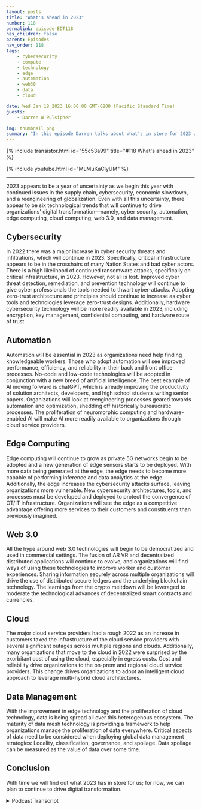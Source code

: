 ```yaml
---
layout: posts
title: "What's ahead in 2023"
number: 118
permalink: episode-EDT118
has_children: false
parent: Episodes
nav_order: 118
tags:
    - cybersecurity
    - compute
    - technology
    - edge
    - automation
    - web30
    - data
    - cloud

date: Wed Jan 18 2023 16:00:00 GMT-0800 (Pacific Standard Time)
guests:
    - Darren W Pulsipher

img: thumbnail.png
summary: "In this episode Darren talks about what's in store for 2023 where he reviews his predictions on the critical elements of digital transformation in the year ahead."
---
```


{% include transistor.html id="55c53a99" title="#118 What's ahead in 2023" %}

{% include youtube.html id="MLMuKaClyUM" %}

---

2023 appears to be a year of uncertainty as we begin this year with continued issues in the supply chain, cybersecurity, economic slowdown, and a reengineering of globalization. Even with all this uncertainty, there appear to be six technological trends that will continue to drive organizations' digital transformation—namely, cyber security, automation, edge computing, cloud computing, web 3.0, and data management.

## Cybersecurity

In 2022 there was a major increase in cyber security threats and infiltrations, which will continue in 2023. Specifically, critical infrastructure appears to be in the crosshairs of many Nation States and bad cyber actors. There is a high likelihood of continued ransomware attacks, specifically on critical infrastructure, in 2023. However, not all is lost. Improved cyber threat detection, remediation, and prevention technology will continue to give cyber professionals the tools needed to thwart cyber-attacks. Adopting zero-trust architecture and principles should continue to increase as cyber tools and technologies leverage zero-trust designs. Additionally, hardware cybersecurity technology will be more readily available in 2023, including encryption, key management, confidential computing, and hardware route of trust.

## Automation

Automation will be essential in 2023 as organizations need help finding knowledgeable workers. Those who adopt automation will see improved performance, efficiency, and reliability in their back and front office processes. No-code and low-code technologies will be adopted in conjunction with a new breed of artificial intelligence. The best example of AI moving forward is chatGPT, which is already improving the productivity of solution architects, developers, and high school students writing senior papers. Organizations will look at reengineering processes geared towards automation and optimization, shedding off historically bureaucratic processes. The proliferation of neuromorphic computing and hardware-enabled AI will make AI more readily available to organizations through cloud service providers.

## Edge Computing 

Edge computing will continue to grow as private 5G networks begin to be adopted and a new generation of edge sensors starts to be deployed. With more data being generated at the edge, the edge needs to become more capable of performing inference and data analytics at the edge. Additionally, the edge increases the cybersecurity attacks surface, leaving organizations more vulnerable. New cybersecurity architectures, tools, and processes must be developed and deployed to protect the convergence of OT/IT infrastructure. Organizations will see the edge as a competitive advantage offering more services to their customers and constituents than previously imagined.

## Web 3.0

All the hype around web 3.0 technologies will begin to be democratized and used in commercial settings. The fusion of AR VR and decentralized distributed applications will continue to evolve, and organizations will find ways of using these technologies to improve worker and customer experiences. Sharing information securely across multiple organizations will drive the use of distributed secure ledgers and the underlying blockchain technology. The learnings from the crypto meltdown will be leveraged to moderate the technological advances of decentralized smart contracts and currencies.

## Cloud

The major cloud service providers had a rough 2022 as an increase in customers taxed the infrastructure of the cloud service providers with several significant outages across multiple regions and clouds. Additionally, many organizations that move to the cloud in 2022 were surprised by the exorbitant cost of using the cloud, especially in egress costs. Cost and reliability drive organizations to the on-prem and regional cloud service providers. This change drives organizations to adopt an intelligent cloud approach to leverage multi-hybrid cloud architectures.

## Data Management

With the improvement in edge technology and the proliferation of cloud technology, data is being spread all over this heterogenous ecosystem. The maturity of data mesh technology is providing a framework to help organizations manage the proliferation of data everywhere. Critical aspects of data need to be considered when deploying global data management strategies: Locality, classification, governance, and spoilage. Data spoilage can be measured as the value of data over some time.

## Conclusion

With time we will find out what 2023 has in store for us; for now, we can plan to continue to drive digital transformation.



<details>
<summary> Podcast Transcript </summary>

<p>﻿1</p>
<p>Hello, this is Darren</p>
<p>Pulsipher, chief solution,architect of public sector at Intel.</p>
<p>And welcome to Embracing</p>
<p>Digital Transformation,where we investigate effective change,leveraging people processand technology.</p>
<p>On today's episode, what's ahead for 2023with special guest me, Darren Pulsipher,your host.</p>
<p>Hey, on today's episode it's just me againbecause we're going to talk aboutwhat's ahead in 2023,not just for the podcast,but also where we're seeing digitaltransformationtrends moving forward in 2023.</p>
<p>Most definitely 2023is a year of uncertaintywith a lot of the economic changethat we're seeing,a lot of supply chain shortagesthat we're still dealing with.</p>
<p>There's a lot of uncertaintyin the markets, but I found six trendsthat I thinkwe're going to see big in 2023and some of hey, some of my fellowtravelers believe the same thing.</p>
<p>I looked at some of their blogs,some of their reports, too,and they kind of line upwith what I was thinking as well.</p>
<p>So let's go through them.</p>
<p>There are six anchors.</p>
<p>I love the number six for four,these sorts of things.</p>
<p>The first one and probablythe one we'll see the most of this year,unfortunately, is cybersecurity.</p>
<p>I think it's going to be big this year.</p>
<p>I think we're going to havesome major breachesas the war continues to go on in</p>
<p>Russia and Ukraine.</p>
<p>I think that's going to spill overinto other countriesas far as cyber warfare goes.</p>
<p>And so we're going to see a lot in that.</p>
<p>I'll talk about that edge computing,</p>
<p>I think will continue to growand we'll see more of that.</p>
<p>I also think because of the shortage in inin supply ofhuman resources, of of people,we're going to see an uptick in automationthis year, a big uptick.</p>
<p>I think we're also going to seesome changes in cloud technology,not in the offerings that are given,but we're going to see a risein some of the regional cloudservice providers and we're going to seea big risein the multi hybrid cloud concept.</p>
<p>And I also think and here are twobig ones, somewhat controversial ones,but I think data management is going to bea forefront this year as ouras our workloads are scatteredall over the placeand our data is scatteredall over, I think we're going to see moreimportance put on data managementand data governance.</p>
<p>And then last, most controversial will be</p>
<p>I think we're going to see somethingbig in Web 3.0, which includesa whole bunch of different things,which we'll talk about.</p>
<p>So, hey, let's dive right into the firstone, which is cybersecurity.</p>
<p>This was huge last year, but I thinkit's going to be huge again this year.</p>
<p>And I think the reason why is becausewe're going to see a increasein the number of threats.</p>
<p>I think the sophistication of the attackshave increased dramaticallyand I think nation statesare going to come as a bigger playerin cybersecurity,both offensive and defensive.</p>
<p>And I think some of those toolsthat they use are going to get outinto the public more.</p>
<p>We're going to start seeing scriptkiddies out there causing problems.</p>
<p>I also think we're goingto see more awareness of ransomwareand more techniques to combat ransomwareand to deal with ransomware effectively.</p>
<p>And probably one of my biggest concernsthat I have this year,and I voice this a couple of timesto some of my colleaguesas I think critical infrastructureis going to be under attack this year,which is really kind of scary for meas I look at critical infrastructure,as very vulnerablestill as they're still usinga traditional model of isolation,which has worked in the past.</p>
<p>But with some of the new cybertech techniques they are overcomingisolation,overcoming that traditional Purdue modelthat of professionalsand managers of critical infrastructurehave been leveraging for decades now.</p>
<p>It's starting to fall apart a little bit,so I'm a little concerned about that.</p>
<p>We'll have to see how that goes.</p>
<p>Now, it'snot all doom and gloom on cybersecurity.</p>
<p>There are some really great new toolsand techniques and technology that havethat are being deployednow as we speak, some new standardsthat are coming out in this area.</p>
<p>For example, zero trust.</p>
<p>We're seeing a lot of cybersecurityaround zero trust architecture,they call it.</p>
<p>A lot of it is more realm philosophy.</p>
<p>I haven't seen one product yetthat offers end to end zero trustarchitecture from endpoint managementall the way into the data centerand access across multiple cloudsand in data center and edge.</p>
<p>And no one has something like thatquite yet.</p>
<p>I see a lot of pieces and partsfitting together for that,but I see most organizationsstarting to really adopt Zero</p>
<p>Trust philosophy in the waythat they do their cybersecurity.</p>
<p>And and frankly,a lot of the tools that they havetoday can be used in that same philosophy.</p>
<p>It requiresprocess change and process improvement,which is the second thing I really seea big improvement in in this year.</p>
<p>There's a lot of really good cybersecurityhygiene, best practicesthat are out there.</p>
<p>I am hoping.</p>
<p>I am really hoping that OT professionalsstart adopting some of these cybersecurity things that we've been doingin the IT space for some time.</p>
<p>In fact, I'm hoping so much about it.</p>
<p>I'm actually doing researchfor a PhD dissertation on the subjectand my dissertation goessomething like finding the keycritical factorsthat are impeding OT from adopting i.t.</p>
<p>Cyber security best practices are some bigtitles like that, but it's importantand we need to find out what thoseimpediments are so we can overcome them.</p>
<p>I think part of the reason why we seethat is the otprofessionalshave been isolated from cyber attacksbecause of the Purdue modelthat they've been using where they isolatetheir network from the internet,from ot from I.T in their own companies.</p>
<p>But we're starting to see that break down.</p>
<p>So there are some thingsthat we got to do around that.</p>
<p>And last and probably the mostthe most valuable thingmoving forward is hardwareroot of trust and other hardwareenabled security techniqueslike hardware enabled encryption,hardware, secureenclaves and confidential computing.</p>
<p>These are all built into the hardware,much harder to overcome with cyber attacksthan software that we're doingsome of these things before.</p>
<p>So I think this is going to bea really good year for cybersecurityas far as new techanalogies, new techniques, new processes,</p>
<p>But we're going to needsome cultural change to make that happen,especially around critical infrastructure,like I've mentioned,and you're going to hear metalk a lot about itthis year on the podcast because to meit's so important that we educateand that we helpwith cyber hygiene, some basicthings that we can do across the industry.</p>
<p>Okay, all of thatcybersecurity is really important,but as everyone knows, no one likes to payfor cyber security up front.</p>
<p>They like to pay for it</p>
<p>When something's happenedand all your CISOs are out there, you'reyou're like, Yeah, I,</p>
<p>I hear that all the time, right?</p>
<p>Believe me, we're going to get some moneyfor cybersecurity this year,but I think we're goingto get even more money in automation,and I think we're going to get more moneyand investment in automationbecause it is still a tight jobmarket out there.</p>
<p>It is still hardto find people to do things.</p>
<p>So we're starting to see organizationsspend money on automation toolsto automate some of the workthat was done, some of themore repetitivework that is done by employeesthat they can't hire anymorebecause they can't find them.</p>
<p>And I think the cost benefit is there now.</p>
<p>I think automating with eitherno code or low codeor or even sometimes codingautomation,</p>
<p>I think all three of those are goingto grow more this year and there'ssome great platforms out there.</p>
<p>AI We're going to we're going to heara lot about these platforms this yearwe have</p>
<p>I went back and looked at all the podcasts</p>
<p>I've done, all 119 of themso far, 120 somewhere in that range,and we have quite a few on automation.</p>
<p>So go back and take a look at embracingdigital dot org.</p>
<p>You can type in automationand it will tell you all the podcastswe did aboutautomation, both RPA automationand also the beginnings.</p>
<p>And we're starting to see this of</p>
<p>A.I., and I think A.I.is going to be a huge thing this year.</p>
<p>I think the thing it kind of blossomeda little bit last year with Chat. GPT.</p>
<p>I've been playing around with this.</p>
<p>Oh my goodness, it is pretty cool.</p>
<p>I have to admit,and I can see people starting to use it.</p>
<p>I've even talked to some of my fellowsolution architects.</p>
<p>They're using chatto help them with some of their solutionarchitect work,which I think is fascinating.</p>
<p>Like which design pattern is bestused for this situation?</p>
<p>And they get a list of them where beforethey would have to be hunting and peckingthrough books or through articles.</p>
<p>So I'm starting to see these, let'scall them assistantsbeing a big tool that we're going to seepeople use more and more of this year.</p>
<p>And that's all in that air space.</p>
<p>I also see peoplelooking at process improvementand not just doing evolutionary processimprovement,but complete re architecting processesin their organizationsto start throwing out some of thatbureaucratic steps that were therebecause they've been there for decadesand we've always done it this way.</p>
<p>We're going to see some re-engineeringof some of those processes in a big waythis next year to simplifyand to automate those processesas much as possible.</p>
<p>And on top of all this automation,we have already seen a big, huge uptickin a hardware enabled A.I.that's going to make automationmuch easier to handlebecause some of the parts in automationthat are difficult is handlingall the variabilityand handling fuzzy inputs.</p>
<p>That's a that's a big problem, right?</p>
<p>I can look for patterns and things likethat that can help in that automation.</p>
<p>We're seeing a huge opportunityin hardware enabled a</p>
<p>I in both the cloud service providerswhich are offering itand of course in the chipsthat you can buyof both CPU's cheaperand other acceleratorslike neuromorphic computingand things like that,</p>
<p>You're going to see more of thatthis year and I think this is goingto be a big year for A.I.to kind of break out a little bit.</p>
<p>And I think you can look at Openaias one of those organizationsthat are really going to providereally valuable</p>
<p>AI tools for people to use inhelping them get their jobs donefaster and more effectively.</p>
<p>And that's part of all that automationaspect of machine.</p>
<p>Yeah.</p>
<p>Okay.</p>
<p>Next on the docket, it is edge computing.</p>
<p>Now, this isthis has been a darling of mine.</p>
<p>I really love the concept of edgecomputing.</p>
<p>As CPU's become lower wattageand more capable up the edge of the edgewith all the crazy sensors we have outthere are generatingjust tons of data, right?</p>
<p>We're talking zettabytes of data. Now,</p>
<p>I think we're going to see a big changethis yearwhere we can truly manage the edge.</p>
<p>There's lots of great tools out thereand we can start doing more inferenceat the edge.</p>
<p>We've got low wattageinference tools like neuromorphicchips out there,even low wattage CPUs out on the edgethat can actually do some work for us,which is really valuable.</p>
<p>Instead of moving 4Kstreams of data back to data centerto be analyzed for object detection,</p>
<p>I can now do that right at the edge.</p>
<p>And instead of sending gigabytesof streaming video data,</p>
<p>I can send kilobytes of object datathat I found instead.</p>
<p>Big, huge.</p>
<p>We're talking several factors,so I can actually manage more edge devicesand get the data offof those devices that I needand do it more effectively.</p>
<p>And that's not for every case.</p>
<p>But there's a lot of casesthat I can start looking at that.</p>
<p>So we're going to see more of thatstarting to come.</p>
<p>Also additionally,we're seeing a new emphasisin sensors and different kinds of sensors.</p>
<p>I've talked to a couple companiesand they are going to come on the showthis year that are doing custom sensorsthat do chemicaldetection, virus detection, smellchips, odor detection.</p>
<p>It's crazy.</p>
<p>The types of sensors that are coming out,we'll see increased use in light</p>
<p>AR and video together and meshing,having some sensor fusionto help with that.</p>
<p>And then I also thinkwe're going to see a rise in 5Gand private 5Gso that organizations can take morea better approachto connecting all these sensorswith a more reliablewhich I think will bea very interesting move forward.</p>
<p>As we put more devices on the edge,we're going to need security.</p>
<p>And it goes back to that cybersecurity thing.</p>
<p>We're going to need trusted Iot devices.</p>
<p>I know I deployed that device.</p>
<p>I know that device.</p>
<p>The data I'm getting fromthat device is trusted.</p>
<p>I can tell it hasn't been tampered with.</p>
<p>We're going to see more of thatto prevent spoofing</p>
<p>Iot devices out there.</p>
<p>We're going to have to dothese sorts of things to really make Iotand Edge edge computing really valuable.</p>
<p>We're going to see in thein the key areas, I think edge computing,we're going to see a lot ofa lot of changes this year is criticalinfrastructure managementas we're starting to see more attackson critical infrastructure,cyber attacks, we're going to have to putsmarter devices out on the edgeto do more detection of cyber eventsand more trusted Iot devices out there.</p>
<p>So I know when I'm updating thatis coming from a trusted devicethat we're going to we're going to see.</p>
<p>I'm hoping I'm just hoping the beginningsof an overhaulof the way we think about OT and criticalinfrastructure are some other big areas.</p>
<p>I think we're going to see edge computingmake some progress in is buildingmanufacturing for sure and health care.</p>
<p>We're already seeing an uptickin health care making are edge devices.</p>
<p>Unlike hospital beds, morereliable?</p>
<p>We're going to see them be more autonomouswhere they can move around the hospital,especially enabled by 5G.</p>
<p>We don't have cables everywhereand a bed can move around with a patientmore reliably and keep vital informationabout that patient in a protected way.</p>
<p>So I think there's lots of really cooluse cases around edgethat we're going to see blossom this year.</p>
<p>Okay.</p>
<p>The most controversial one,</p>
<p>LGM here right in the middle Web three Oh,now, all right.</p>
<p>I know you guys are like going Darren,</p>
<p>Darren is talking crypto again, right?</p>
<p>He's just trying totalk up his crypto. You know,whatever coin you have out there.</p>
<p>Well, all right.</p>
<p>I do have some crypto, I'll admit to it.</p>
<p>It's in the tank.</p>
<p>I don't ever seegetting that money back out,but I do see an uptick in the technologiesaround Web three datalike distributed secure ledgers.</p>
<p>I think as we look at waysthat we can secure our supply chainmore effectively,especially around software bombs,software building materials, we're goingto start looking at distributedsecure ledgers as a to make surethat there aren't changes to software.</p>
<p>That's where a lot of the attackshave happened recently in the DevOpspipeline, wherewe weren't even keeping a ledger,but people were having access to bombsand changing bombs and adding libraries.</p>
<p>I think we're going to seea mesh of distributed secure ledgerswith software build systemsto provide a more secure software bomb.</p>
<p>I also think the metaverseor the metaversekeeps going up and down.</p>
<p>We may see some uptick in that this year.</p>
<p>I'm kind of hoping we do because there'sa lot of promise around the conceptof the Metaverseand Air and VR combined together.</p>
<p>I see something there.</p>
<p>I also see asthe bankingis happening today, rightwhere we've got central banksthat are trying to control inflationand and pumping up economies.</p>
<p>I think we're going to see cryptokind of creep back in againas a decentralized alternative.</p>
<p>But that's just me thinkingand we most definitelyare going to see new useuse models for blockchain.</p>
<p>Even as much as I've interviewed a companyrecently to have them on the showthat are talking about a reliable storageof critical data in a blockchain,instead of just having normal backups,</p>
<p>I'm now backing it up into a blockchainwhere it's high.</p>
<p>I need it's very important I keep thisdata around as highly critical data,so we're going to see some interest dyinguses of Web 3.0 this year.</p>
<p>I'll keep my pulse on it for youand we'll talk about iton the show for sure.</p>
<p>All right.</p>
<p>Let's get into things that arethey sound a little mundane.</p>
<p>We've been talking cloud for years.</p>
<p>We've talked it cloud for years.</p>
<p>Last year was a banner yearfor the cloud service providersas their their revenues went up.</p>
<p>I think it was like 20.8% last year.</p>
<p>That's huge.</p>
<p>I thinkwe're going to see some changes this year.</p>
<p>And I think that's because the big boys,the big cloud serviceproviders had some reliability problemsthis last year.</p>
<p>Everyone knows about it.</p>
<p>No one really wants to talk about ittoo much.</p>
<p>But they had some reliability problemsand a lot of organizationsthat require four ninesor even three nines weren'teven getting nine to nines last year.</p>
<p>It's pretty patheticunless they had a multicloud or multiregion architecturewhere they really relied onmultiple locations and multiple cloudsto handle their reliability,then they were able to do that.</p>
<p>So I think those lessons learned,we're going to see more of that Multicloud</p>
<p>I also think we're going to seesome repatriation of workloadsback into the data centeras the cost of operating data centershas come down a little bitas the capabilities of the CPUhave gone up dramatically,processing per watthas decreaseddramatically in the data center.</p>
<p>So I think we're going to see somerepatriation this year to control costs.</p>
<p>I think a lot of the costs in the cloudwere a little out of whack for some peoplebecause they didn't truly understandthe cloud operating model.</p>
<p>So they're going to start lookingat changing the way theythey do cloud to a cloud,smart way of doing thingswhere my workloads can be more portableacross multiple cloudsand with managingmy data more effectivelybecause the biggest cost surprise,</p>
<p>I should say the biggest cost surprisethat people are seeing,frankly, is the egress costsof moving your data out of the cloud.</p>
<p>So we're going to seesome really interesting dataarchitectures come outof thisthat are almost like diode data, diodetype of architectures where I put data in,but it never comes back out.</p>
<p>And I may have multiple copiesof the same data going out,but that data never comes out.</p>
<p>Only inference from that data comes out,smaller data sets come out,which I think is going to be true, thatwe may see something like that.</p>
<p>So I think we're goingto see some shifts in cloud this year.</p>
<p>The cloud service providers are mostcertainly going to compete on services.</p>
<p>I think they need to step upto the security problems that we have,which is that shared security,the shared responsibility security model.</p>
<p>I think they're going to do more educationfor their customerson how to do that effectively,because it's a very difficult thing to doif you're not used to it.</p>
<p>And I think a lot of cloud serviceprovidersknow that's a problembecause their customers maybe say, well,</p>
<p>I don't even need a security team becausethe cloud is handling security for me.</p>
<p>And they're shouting,</p>
<p>No, no, you still need to manage your it'sstill your staff.</p>
<p>We don't manage all of your securitybecause there are things that you can doto actuallythwart the security measures thatthe cloud service providers have put in.</p>
<p>So we're goingto see more education in that space.</p>
<p>I think the cloud service providersknow thatand they want to do the bestfor their customers in this case.</p>
<p>So there you go.</p>
<p>All right.</p>
<p>The last but not least,and this is a big one for me, I love whatwe're seeing in data managementand we're seeing most of it comingbecause of low quality of data.</p>
<p>I've got data spread all over the place,especially when I startlooking at the edge.</p>
<p>As the edge has become more capable,</p>
<p>I'm collecting more data at the edge.</p>
<p>What do I do with that data?</p>
<p>How long do I keep it?</p>
<p>Who has access to it?</p>
<p>If I'm doing inference at the edge, wheredoes that data, the inferred data go?</p>
<p>We also see somethingvery fascinating with COVID, and we have</p>
<p>I haven't seen anyone really come upwith a good solution to this yet.</p>
<p>It is my laptop,</p>
<p>It is an edge device.</p>
<p>Now I've got critical informationon that edgeand you're thinking,</p>
<p>Damn, we've done that.</p>
<p>We know how to do that, right?</p>
<p>We just sinking into the cloudand it's managed in ourin a cloud security model that we have.</p>
<p>But my question to a lot of youis video conferencing.</p>
<p>Where are those videos landing?</p>
<p>Are they secure?</p>
<p>What's the governance model around that?</p>
<p>These are a lot of questionspeople aren't really think about or I'mstarting to see the rise of</p>
<p>AI where there's an A.I.guest on my on my web conference,and it is transcribing everythingthat's said.</p>
<p>Who's doing that transcription?</p>
<p>Which SAS model my using?</p>
<p>Is that data protected?</p>
<p>Who's doingthe security audits on all that?</p>
<p>There's a lot where is that data reside?</p>
<p>Is it there temporarilyor do they keep copies?</p>
<p>This all fits into this data management,which includesfour key areas that</p>
<p>I like to call locality classificationgovernance of the data, and a new termthat was taught to meby my Macromedia, which you're goingto see a podcast by Macromediathis this year on data spoilage.</p>
<p>What Darren youwhat are you talking about data spoilagedata hasdifferent value based off ofhow old it is.</p>
<p>Instant real timedata could be very valuable,especially in critical infrastructure,right?</p>
<p>Or it could be very valuable later on once</p>
<p>I've collected itand I'm doing training,but it might spoil over time.</p>
<p>It depends on the data.</p>
<p>Not all data is created equal.</p>
<p>Okay, We're starting to seesome really big new dataarchitectures that are out there,including the maturity of datamesh architectures,which I think are going to be greatas we start looking at datadifferently, as instead of</p>
<p>I need to bring all my data to one placeto do analytics, I now need to takethe analytics to where the data is.</p>
<p>I need to look at dataas a commodity that I can use.</p>
<p>I can monetize where it's at,</p>
<p>I can monetize it together.</p>
<p>So we're going to start seeinga lot more intelligent data movementacross this vast ecosystemin the data center, in the cloud,on the edge, And we're going to startseeing the emergence of data brokerages,global data networks that are sharedin coopetition type scenarios.</p>
<p>We're going to startseeing more of that stuff,and we're going to need a ways of doingthese types of analytics on shared datain a confidential way.</p>
<p>So I'm going to see confidential computingis going to be big this year,especially around data managementand new data business modelsthat we're going to see wherepeople are not sharing the data,but they're sharing analyticsfrom the data togetherand they're they're joining analyticsfrom their own private data sets togetherto improve the industryor the community as a whole.</p>
<p>So there's a lot of really cool thingsaround data managementthat I truly believe we'll see this year.</p>
<p>So I'm really interested in your feedbackon this.</p>
<p>Please put comments on the blogor on the podcast postor on the YouTube channel.</p>
<p>I check all of themand give me some of your ideas or go aheadand send me an email at Darren Dot Wdot Pulsifer at Intel AECOM.</p>
<p>I read the emails.</p>
<p>I enjoy feedback from you guys.</p>
<p>Tell me maybe what did I miss thatmaybe I missed something or somethingyou want to hear on the podcast this year?</p>
<p>I'm all ears.</p>
<p>I want to hear your feedback.</p>
<p>Thank you for listeningto Embracing Digital Transformation today.</p>
<p>If you enjoyed our podcast, give itfive stars on your favorite podcast siteor YouTube channel,you can find out more informationabout embracing digital transformationand embracingdigital.org.</p>
<p>Until nexttime, go out and do something wonderful.</p>

</details>
